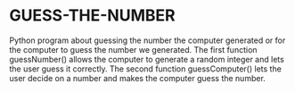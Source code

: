 # GUESS-THE-NUMBER
Python program about guessing the number the computer generated or for the computer to guess the number we generated.
The first function guessNumber() allows the computer to generate a random integer and lets the user guess it correctly.
The second function guessComputer() lets the user decide on a number and makes the computer guess the number.
